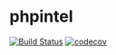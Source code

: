 # phpintel

[![Build Status](https://github.com/john-nguyen09/phpintel/actions)](https://github.com/john-nguyen09/phpintel/actions/workflows/build.yml/badge.svg)
[![codecov](https://codecov.io/gh/john-nguyen09/phpintel/branch/master/graph/badge.svg)](https://codecov.io/gh/john-nguyen09/phpintel)
